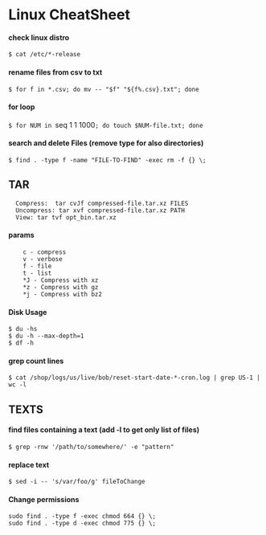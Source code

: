 # Linux CheatSheet

#### check linux distro
`$ cat /etc/*-release`

#### rename files from csv to txt
`$ for f in *.csv; do mv -- "$f" "${f%.csv}.txt"; done`

#### for loop
`$ for NUM in `seq 1 1 1000`; do touch $NUM-file.txt; done`

#### search and delete Files (remove type for also directories)
`$ find . -type f -name "FILE-TO-FIND" -exec rm -f {} \;`

## TAR
```
  Compress:  tar cvJf compressed-file.tar.xz FILES
  Uncompress: tar xvf compressed-file.tar.xz PATH
  View: tar tvf opt_bin.tar.xz
```
#### params
```
    c - compress
    v - verbose
    f - file
    t - list
    *J - Compress with xz
    *z - Compress with gz
    *j - Compress with bz2
```

#### Disk Usage
```
$ du -hs
$ du -h --max-depth=1
$ df -h
```

#### grep count lines
`$ cat /shop/logs/us/live/bob/reset-start-date-*-cron.log | grep US-1 | wc -l`

## TEXTS

#### find files containing a text (add -l to get only list of files)
`$ grep -rnw '/path/to/somewhere/' -e "pattern"`

#### replace text
`$ sed -i -- 's/var/foo/g' fileToChange`

#### Change permissions
```
sudo find . -type f -exec chmod 664 {} \;
sudo find . -type d -exec chmod 775 {} \;
```

